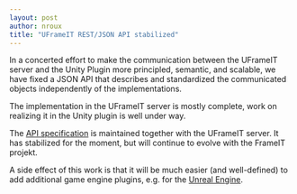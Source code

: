 ```yaml
---
layout: post
author: nroux
title: "UFrameIT REST/JSON API stabilized"
---
```

In a concerted effort to make the communication between the UFrameIT server and the Unity Plugin more principled, semantic, and scalable, we have fixed a JSON API that describes and standardized the communicated objects independently of the implementations.

The implementation in the UFrameIT server is mostly complete, work on realizing it in the Unity plugin is well under way.

The [API specification](https://github.com/UniFormal/MMT/tree/devel/src/frameit-mmt#rest-api) is maintained together with the UFrameIT server. It has stabilized for the moment, but will continue to evolve with the FrameIT projekt.

A side effect of this work is that it will be much easier (and well-defined) to add additional game engine plugins, e.g. for the [Unreal Engine](https://www.unrealengine.com/).  

